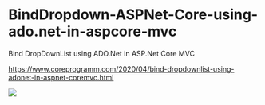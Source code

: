 # BindDropdown-ASPNet-Core-using-ado.net-in-aspcore-mvc
Bind DropDownList using ADO.Net in ASP.Net Core MVC

https://www.coreprogramm.com/2020/04/bind-dropdownlist-using-adonet-in-aspnet-coremvc.html

<img src="https://1.bp.blogspot.com/-UzZ_NYwVJHU/Xob7Y55CBnI/AAAAAAAACC4/znA5f2Oldlsayvzsk_0HOQFJI0xZn9CngCLcBGAsYHQ/s1600/coreprogram-dropdownlist-ado-net-asp-net-core-1.gif"/>
